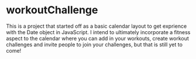 # workoutChallenge
This is a project that started off as a basic calendar layout to get exprience with the Date object in JavaScript.
I intend to ultimately incorporate a fitness aspect to the calendar where you can add in your workouts, create workout
challenges and invite people to join your challenges, but that is still yet to come!

